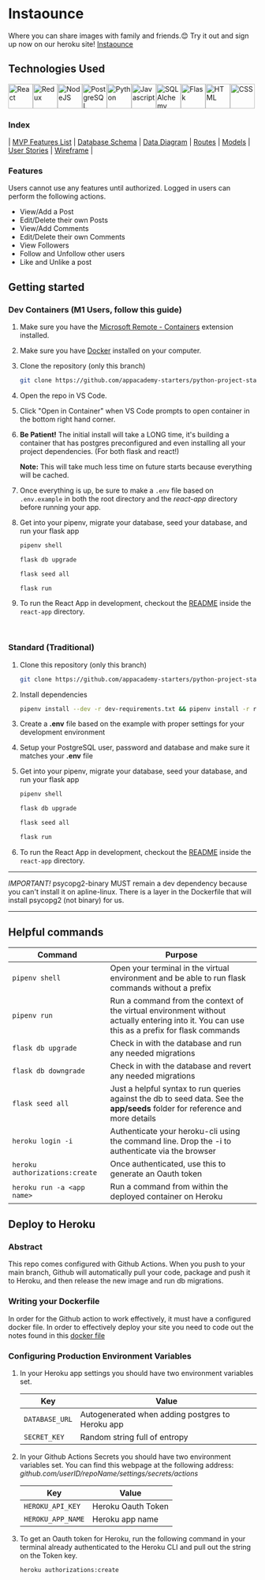 # Instaounce
Where you can share images with family and friends.😊 Try it out and sign up now on our heroku site! [Instaounce](https://instaounce-clone.herokuapp.com/)

## Technologies Used
<img src="https://upload.wikimedia.org/wikipedia/commons/thumb/a/a7/React-icon.svg/2300px-React-icon.svg.png" alt="React" width="50"/><img src="https://miro.medium.com/max/312/1*SRL22ADht1NU4LXUeU4YVg.png" alt="Redux" width="50"/><img src="https://pngset.com/images/node-js-nodejs-number-symbol-text-recycling-symbol-transparent-png-1383018.png" alt="NodeJS" width="50"/><img src="https://user-images.githubusercontent.com/24623425/36042969-f87531d4-0d8a-11e8-9dee-e87ab8c6a9e3.png" alt="PostgreSQL" width="50"/><img src="https://upload.wikimedia.org/wikipedia/commons/thumb/0/0a/Python.svg/1200px-Python.svg.png" alt="Python" width="50"/><img src="https://cdn.iconscout.com/icon/free/png-256/javascript-2752148-2284965.png" alt="Javascript" width="50"/><img src="https://lms.techxyte.com/assets/technologies-logos/274/3.png" alt="SQLAlchemy" width="50"/><img src="https://sooftware.io/static/13c286ed78e56cb5a139e269d8eaea5f/fe339/flask.png" alt="Flask" width="50"/><img src="https://cdn-icons-png.flaticon.com/512/732/732212.png" alt="HTML" width="50"/><img src="https://cdn4.iconfinder.com/data/icons/iconsimple-programming/512/css-512.png" alt="CSS" width="50"/>

### Index
| [MVP Features List](https://github.com/wooyoungkim24/Instaounce/wiki/Feature-List) | [Database Schema](https://github.com/wooyoungkim24/Instaounce/wiki/Database-Schema) | [Data Diagram](https://github.com/wooyoungkim24/Instaounce/wiki/Database-Schema) | [Routes](https://github.com/wooyoungkim24/Instaounce/wiki/Endpoints) | [Models](https://github.com/wooyoungkim24/Instaounce/wiki/Models) | [User Stories](https://github.com/wooyoungkim24/Instaounce/wiki/User-Stories) | [Wireframe](https://github.com/wooyoungkim24/Instaounce/wiki/Wireframe) |


### Features
Users cannot use any features until authorized.
Logged in users can perform the following actions.

* View/Add a Post
* Edit/Delete their own Posts
* View/Add Comments
* Edit/Delete their own Comments
* View Followers
* Follow and Unfollow other users
* Like and Unlike a post

## Getting started
### Dev Containers (M1 Users, follow this guide)

1. Make sure you have the [Microsoft Remote - Containers](https://marketplace.visualstudio.com/items?itemName=ms-vscode-remote.remote-containers) extension installed. 
2. Make sure you have [Docker](https://www.docker.com/products/docker-desktop/) installed on your computer. 
3. Clone the repository (only this branch)
   ```bash
   git clone https://github.com/appacademy-starters/python-project-starter.git
   ```
4. Open the repo in VS Code. 
5. Click "Open in Container" when VS Code prompts to open container in the bottom right hand corner. 
6. **Be Patient!** The initial install will take a LONG time, it's building a container that has postgres preconfigured and even installing all your project dependencies. (For both flask and react!)

   **Note:** This will take much less time on future starts because everything will be cached.

7. Once everything is up, be sure to make a `.env` file based on `.env.example` in both the root directory and the *react-app* directory before running your app. 

8. Get into your pipenv, migrate your database, seed your database, and run your flask app

   ```bash
   pipenv shell
   ```

   ```bash
   flask db upgrade
   ```

   ```bash
   flask seed all
   ```

   ```bash
   flask run
   ```

9. To run the React App in development, checkout the [README](./react-app/README.md) inside the `react-app` directory.

<br>

### Standard (Traditional)

1. Clone this repository (only this branch)

   ```bash
   git clone https://github.com/appacademy-starters/python-project-starter.git
   ```

2. Install dependencies

      ```bash
      pipenv install --dev -r dev-requirements.txt && pipenv install -r requirements.txt
      ```

3. Create a **.env** file based on the example with proper settings for your
   development environment
4. Setup your PostgreSQL user, password and database and make sure it matches your **.env** file

5. Get into your pipenv, migrate your database, seed your database, and run your flask app

   ```bash
   pipenv shell
   ```

   ```bash
   flask db upgrade
   ```

   ```bash
   flask seed all
   ```

   ```bash
   flask run
   ```

6. To run the React App in development, checkout the [README](./react-app/README.md) inside the `react-app` directory.

***


*IMPORTANT!*
   psycopg2-binary MUST remain a dev dependency because you can't install it on apline-linux.
   There is a layer in the Dockerfile that will install psycopg2 (not binary) for us.
***

## Helpful commands
|    Command            |    Purpose    |
| -------------         | ------------- |
| `pipenv shell`        | Open your terminal in the virtual environment and be able to run flask commands without a prefix |
| `pipenv run`          | Run a command from the context of the virtual environment without actually entering into it. You can use this as a prefix for flask commands  |
| `flask db upgrade`    | Check in with the database and run any needed migrations  |
| `flask db downgrade`  | Check in with the database and revert any needed migrations  |
| `flask seed all`      | Just a helpful syntax to run queries against the db to seed data. See the **app/seeds** folder for reference and more details |
| `heroku login -i`      | Authenticate your heroku-cli using the command line. Drop the -i to authenticate via the browser |
| `heroku authorizations:create` | Once authenticated, use this to generate an Oauth token |
| `heroku run -a <app name>` | Run a command from within the deployed container on Heroku |

## Deploy to Heroku

### Abstract
This repo comes configured with Github Actions. When you push to your main branch, Github will automatically pull your code, package and push it to Heroku, and then release the new image and run db migrations. 

### Writing your Dockerfile
In order for the Github action to work effectively, it must have a configured docker file. In order to effectively deploy your site you need to code out the notes found in this [docker file](./Dockerfile)

### Configuring Production Environment Variables 

1. In your Heroku app settings you should have two environment variables set. 

   |    Key          |    Value    |
   | -------------   | ----------- |
   | `DATABASE_URL`  | Autogenerated when adding postgres to Heroku app |
   | `SECRET_KEY`    | Random string full of entropy |

2. In your Github Actions Secrets you should have two environment variables set. You can find this webpage at the following address: *github.com/userID/repoName/settings/secrets/actions*

   |    Key            |    Value    |
   | -------------     | ----------- |
   | `HEROKU_API_KEY`  | Heroku Oauth Token |
   | `HEROKU_APP_NAME` | Heroku app name    |

3. To get an Oauth token for Heroku, run the following command in your terminal already authenticated to the Heroku CLI and pull out the string on the Token key. 
   ```bash
   heroku authorizations:create 
   ```
